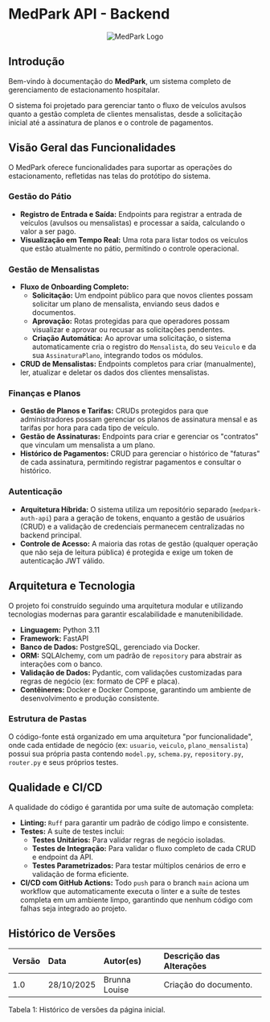 # MedPark API - Backend

<div align="center">

![MedPark Logo](./assets/logo.png) 

</div>

## Introdução

Bem-vindo à documentação do **MedPark**, um sistema completo de gerenciamento de estacionamento hospitalar. 

O sistema foi projetado para gerenciar tanto o fluxo de veículos avulsos quanto a gestão completa de clientes mensalistas, desde a solicitação inicial até a assinatura de planos e o controle de pagamentos.

## Visão Geral das Funcionalidades

O MedPark oferece funcionalidades para suportar as operações do estacionamento, refletidas nas telas do protótipo do sistema.

### Gestão do Pátio
* **Registro de Entrada e Saída:** Endpoints para registrar a entrada de veículos (avulsos ou mensalistas) e processar a saída, calculando o valor a ser pago.
* **Visualização em Tempo Real:** Uma rota para listar todos os veículos que estão atualmente no pátio, permitindo o controle operacional.

### Gestão de Mensalistas
* **Fluxo de Onboarding Completo:**
    * **Solicitação:** Um endpoint público para que novos clientes possam solicitar um plano de mensalista, enviando seus dados e documentos.
    * **Aprovação:** Rotas protegidas para que operadores possam visualizar e aprovar ou recusar as solicitações pendentes.
    * **Criação Automática:** Ao aprovar uma solicitação, o sistema automaticamente cria o registro do `Mensalista`, do seu `Veiculo` e da sua `AssinaturaPlano`, integrando todos os módulos.
* **CRUD de Mensalistas:** Endpoints completos para criar (manualmente), ler, atualizar e deletar os dados dos clientes mensalistas.

### Finanças e Planos
* **Gestão de Planos e Tarifas:** CRUDs protegidos para que administradores possam gerenciar os planos de assinatura mensal e as tarifas por hora para cada tipo de veículo.
* **Gestão de Assinaturas:** Endpoints para criar e gerenciar os "contratos" que vinculam um mensalista a um plano.
* **Histórico de Pagamentos:** CRUD para gerenciar o histórico de "faturas" de cada assinatura, permitindo registrar pagamentos e consultar o histórico.

### Autenticação
* **Arquitetura Híbrida:** O sistema utiliza um repositório separado (`medpark-auth-api`) para a geração de tokens, enquanto a gestão de usuários (CRUD) e a validação de credenciais permanecem centralizadas no backend principal.
* **Controle de Acesso:** A maioria das rotas de gestão (qualquer operação que não seja de leitura pública) é protegida e exige um token de autenticação JWT válido.

## Arquitetura e Tecnologia

O projeto foi construído seguindo uma arquitetura modular e utilizando tecnologias modernas para garantir escalabilidade e manutenibilidade.

* **Linguagem:** Python 3.11
* **Framework:** FastAPI
* **Banco de Dados:** PostgreSQL, gerenciado via Docker.
* **ORM:** SQLAlchemy, com um padrão de `repository` para abstrair as interações com o banco.
* **Validação de Dados:** Pydantic, com validações customizadas para regras de negócio (ex: formato de CPF e placa).
* **Contêineres:** Docker e Docker Compose, garantindo um ambiente de desenvolvimento e produção consistente.

### Estrutura de Pastas
O código-fonte está organizado em uma arquitetura "por funcionalidade", onde cada entidade de negócio (ex: `usuario`, `veiculo`, `plano_mensalista`) possui sua própria pasta contendo `model.py`, `schema.py`, `repository.py`, `router.py` e seus próprios testes.

## Qualidade e CI/CD

A qualidade do código é garantida por uma suíte de automação completa:

* **Linting:** `Ruff` para garantir um padrão de código limpo e consistente.
* **Testes:** A suíte de testes inclui:
    * **Testes Unitários:** Para validar regras de negócio isoladas.
    * **Testes de Integração:** Para validar o fluxo completo de cada CRUD e endpoint da API.
    * **Testes Parametrizados:** Para testar múltiplos cenários de erro e validação de forma eficiente.
* **CI/CD com GitHub Actions:** Todo `push` para o branch `main` aciona um workflow que automaticamente executa o linter e a suíte de testes completa em um ambiente limpo, garantindo que nenhum código com falhas seja integrado ao projeto.

## Histórico de Versões

<div align="center">
  <table class="md-table">
    <thead>
      <tr>
        <th align="left">Versão</th>
        <th align="left">Data</th>
        <th align="left">Autor(es)</th>
        <th align="left">Descrição das Alterações</th>
      </tr>
    </thead>
    <tbody>
      <tr>
        <td align="left">1.0</td>
        <td align="left">28/10/2025</td>
        <td align="left">Brunna Louise</td>
        <td align="left">Criação do documento.</td>
      </tr>
    </tbody>
  </table>
</div>

<p class="caption">Tabela 1: Histórico de versões da página inicial.</p>